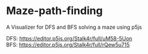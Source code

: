 # Maze-path-finding
A Visualizer for DFS and BFS solving a maze using p5js

DFS: https://editor.p5js.org/Stalk4r/full/uM58-5Uon
<br/>
BFS: https://editor.p5js.org/Stalk4r/full/rQew5u715
